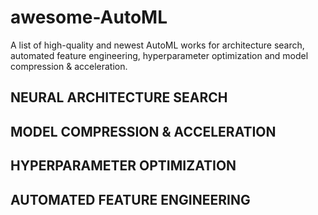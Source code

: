 # awesome-AutoML
A list of high-quality and newest AutoML works for architecture search, automated feature engineering, hyperparameter optimization and model compression & acceleration.  
## NEURAL ARCHITECTURE SEARCH

## MODEL COMPRESSION & ACCELERATION

## HYPERPARAMETER OPTIMIZATION

## AUTOMATED FEATURE ENGINEERING

